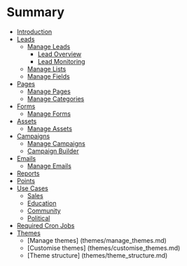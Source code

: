 # Summary

* [Introduction](README.md)
* [Leads](leads/README.md)
   * [Manage Leads](leads/managing_leads.md)
       * [Lead Overview](leads/lead_overview.md)
       * [Lead Monitoring](leads/lead_monitoring.md)
   * [Manage Lists](leads/manage_lists.md)
   * [Manage Fields](leads/manage_fields.md)
* [Pages](pages/README.md)
   * [Manage Pages](pages/manage_pages.md)
   * [Manage Categories](pages/manage_categories.md)
* [Forms](forms/README.md)
   * [Manage Forms](forms/manage_forms.md)
* [Assets](assets/README.md)
   * [Manage Assets](assets/manage_assets.md)
* [Campaigns](campaigns/README.md)
   * [Manage Campaigns](campaigns/manage_campaigns.md)
   * [Campaign Builder](campaigns/campaign_builder.md)
* [Emails](emails/README.md)
   * [Manage Emails](emails/manage_emails.md)
* [Reports](reports/README.md)
* [Points](points/README.md)
* [Use Cases](use_cases/README.md)
   * [Sales](use_cases/sales.md)
   * [Education](use_cases/education.md)
   * [Community](use_cases/community.md)
   * [Political](use_cases/political.md)
* [Required Cron Jobs](setup/README.md)
* [Themes](themes/README.md)
    * [Manage themes] (themes/manage_themes.md)
    * [Customise themes] (themes/customise_themes.md)
    * [Theme structure] (themes/theme_structure.md)
